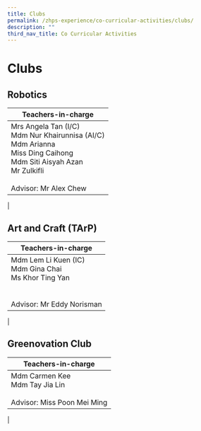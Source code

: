 ```yaml
---
title: Clubs
permalink: /zhps-experience/co-curricular-activities/clubs/
description: ""
third_nav_title: Co Curricular Activities
---
```

# Clubs

Robotics
--------

| Teachers-in-charge |
|---|
| Mrs Angela Tan (I/C)<br>Mdm Nur Khairunnisa (AI/C)<br>Mdm Arianna<br>Miss Ding Caihong<br>Mdm Siti Aisyah Azan<br>Mr Zulkifli<br><br>Advisor: Mr Alex Chew |
|

Art and Craft (TArP)
--------------------

| Teachers-in-charge |
|---|
| Mdm Lem Li Kuen (IC)<br>Mdm Gina Chai<br>Ms Khor Ting Yan<br><br><br>Advisor: Mr Eddy Norisman |
|

Greenovation Club
--------------------

| Teachers-in-charge |
|---|
| Mdm Carmen Kee<br>Mdm Tay Jia Lin<br><br>Advisor: Miss Poon Mei Ming |
|
